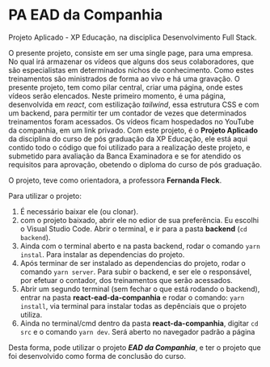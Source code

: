 # PA EAD da Companhia
Projeto Aplicado - XP Educação, na disciplica Desenvolvimento Full Stack.

O presente projeto, consiste em ser uma single page, para uma empresa. No qual irá armazenar os vídeos que alguns dos seus colaboradores, que são especialistas em determinados nichos de conhecimento. Como estes treinamentos são ministrados de forma ao vivo e há uma gravação. O presente projeto, tem como pilar central, criar uma página, onde estes vídeos serão elencados. Neste primeiro momento, é uma página, desenvolvida em _react_, com estilização _tailwind_, essa estrutura CSS e com um backend, para permitir ter um contador de vezes que determinados treinamentos foram acessados. Os vídeos ficam hospedados no YouTube da companhia, em um link privado. Com este projeto, é o **Projeto Aplicado** da disciplina do curso de pós graduação da XP Educação, ele está aqui contido todo o código que foi utilizado para a realização deste projeto, e submetido para avaliação da Banca Examinadora e se for atendido os requisitos para aprovação, obetendo o diploma do curso de pós graduação.

O projeto, teve como orientadora, a professora **Fernanda Fleck**.

Para utilizar o projeto:

1. É necessário baixar ele (ou clonar).
2. com o projeto baixado, abrir ele no edior de sua preferência. Eu escolhi o Visual Studio Code. Abrir o terminal, e ir para a pasta **backend** (`cd backend`).
3. Ainda com o terminal aberto e na pasta backend, rodar o comando `yarn instal`. Para instalar as dependencias do projeto.
4. Após terminar de ser instalado as dependencias do projeto, rodar o comando `yarn server`. Para subir o backend, e ser ele o responsável, por efetuar o contador, dos treinamentos que serão acessados.
5. Abrir um segundo terminal (sem fechar o que está rodando o backend), entrar na pasta **react-ead-da-companhia** e rodar o comando: `yarn install`, via terminal para instalar todas as depênciais que o projeto utiliza.
5. Ainda no terminal/cmd dentro da pasta **react-da-companhia**, digitar `cd src` e o comando `yarn dev`. Será aberto no navegador padrão a página 

Desta forma, pode utilizar o projeto **_EAD da Companhia_**, e ter o projeto que foi desenvolvido como forma de conclusão do curso.